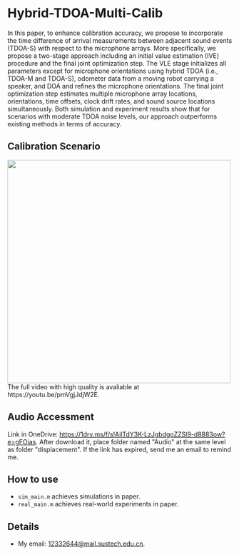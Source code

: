 # Hybrid-TDOA-Multi-Calib
In this paper, to enhance calibration accuracy, we propose to incorporate the time difference of arrival measurements between adjacent sound events (TDOA-S) with respect to the microphone arrays. More specifically, we propose a two-stage approach including an initial value estimation (IVE) procedure and the final joint optimization step. The VLE stage initializes all parameters except for microphone orientations using hybrid TDOA (i.e., TDOA-M and TDOA-S), odometer data from a moving robot carrying a speaker, and DOA and refines the microphone orientations. The final joint optimization step estimates multiple microphone array locations, orientations, time offsets, clock drift rates, and sound source locations simultaneously. Both simulation and experiment results show that for scenarios with moderate TDOA noise levels, our approach outperforms existing methods in terms of accuracy.

## Calibration Scenario
<img src="https://github.com/Chen-Jacker/Hybrid-TDOA-Calib/blob/main/calibration_scenario.gif" width="500px">
The full video with high quality is avaliable at https://youtu.be/pmVgjJdjW2E.

## Audio Accessment
Link in OneDrive: https://1drv.ms/f/s!AilTdY3K-LzJgbdgoZZSl9-d8883ow?e=gFOias. After download it, place folder named "Audio" at the same level as folder "displacement". If the link has expired, send me an email to remind me.

## How to use
- `sim_main.m` achieves simulations in paper.
- `real_main.m` achieves real-world experiments in paper.

## Details
- My email: 12332644@mail.sustech.edu.cn.
